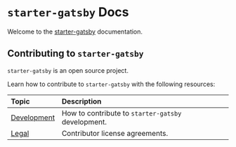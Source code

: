 # `starter-gatsby` Docs

Welcome to the [starter-gatsby](https://github.com/lunaris-studios/starter-gatsby) documentation.

## Contributing to `starter-gatsby`

`starter-gatsby` is an open source project.

Learn how to contribute to `starter-gatsby` with the following resources:

| Topic                                | Description                                         |
| :----------------------------------- | :-------------------------------------------------- |
| [Development](development/README.md) | How to contribute to `starter-gatsby` development. |
| [Legal](legal/README.md)             | Contributor license agreements.                     |
